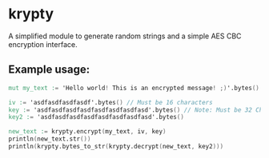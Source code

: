 # krypty
A simplified module to generate random strings and a simple AES CBC encryption interface.

## Example usage:
```v
mut my_text := 'Hello world! This is an encrypted message! ;)'.bytes()

iv := 'asdfasdfasdfasdf'.bytes() // Must be 16 characters
key := 'asdfasdfasdfasdfasdfasdfasdfasd'.bytes() // Note: Must be 32 Characters. Also `Key` gets overwritten after use for some reason
key2 := 'asdfasdfasdfasdfasdfasdfasdfasd'.bytes()

new_text := krypty.encrypt(my_text, iv, key)
println(new_text.str())
println(krypty.bytes_to_str(krypty.decrypt(new_text, key2)))
```
